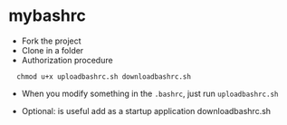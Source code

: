 # mybashrc

- Fork the project
- Clone in a folder
- Authorization procedure
```
  chmod u+x uploadbashrc.sh downloadbashrc.sh
```
- When you modify something in the `.bashrc`, just run `uploadbashrc.sh`


- Optional: is useful add as a startup application downloadbashrc.sh

